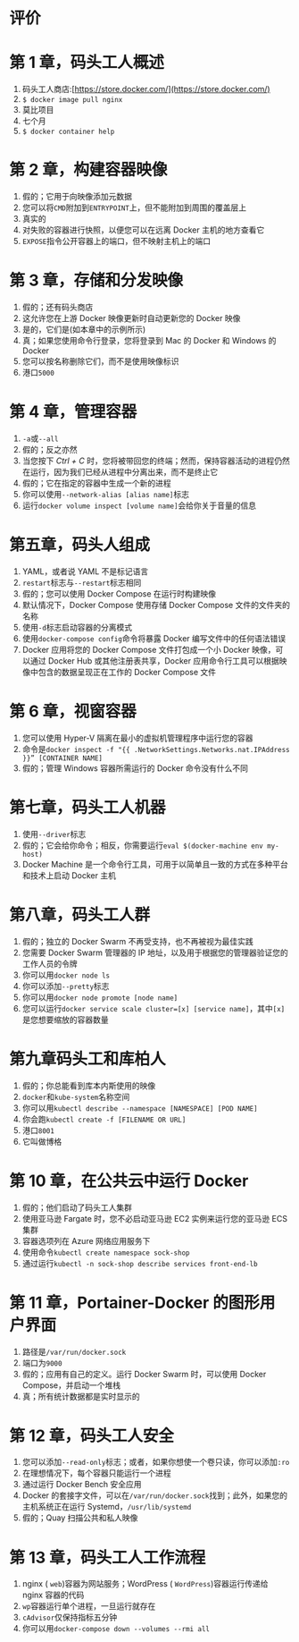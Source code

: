 # 评价

# 第 1 章，码头工人概述

1.  码头工人商店:[https://store.docker.com/](https://store.docker.com/)
2.  `$ docker image pull nginx`
3.  莫比项目
4.  七个月
5.  `$ docker container help`

# 第 2 章，构建容器映像

1.  假的；它用于向映像添加元数据
2.  您可以将`CMD`附加到`ENTRYPOINT`上，但不能附加到周围的覆盖层上
3.  真实的
4.  对失败的容器进行快照，以便您可以在远离 Docker 主机的地方查看它
5.  `EXPOSE`指令公开容器上的端口，但不映射主机上的端口

# 第 3 章，存储和分发映像

1.  假的；还有码头商店
2.  这允许您在上游 Docker 映像更新时自动更新您的 Docker 映像
3.  是的，它们是(如本章中的示例所示)
4.  真；如果您使用命令行登录，您将登录到 Mac 的 Docker 和 Windows 的 Docker
5.  您可以按名称删除它们，而不是使用映像标识
6.  港口`5000`

# 第 4 章，管理容器

1.  `-a`或`--all`
2.  假的；反之亦然
3.  当您按下 *Ctrl + C* 时，您将被带回您的终端；然而，保持容器活动的进程仍然在运行，因为我们已经从进程中分离出来，而不是终止它
4.  假的；它在指定的容器中生成一个新的进程
5.  你可以使用`--network-alias [alias name]`标志
6.  运行`docker volume inspect [volume name]`会给你关于音量的信息

# 第五章，码头人组成

1.  YAML，或者说 YAML 不是标记语言
2.  `restart`标志与`--restart`标志相同
3.  假的；您可以使用 Docker Compose 在运行时构建映像
4.  默认情况下，Docker Compose 使用存储 Docker Compose 文件的文件夹的名称
5.  使用`-d`标志启动容器的分离模式
6.  使用`docker-compose config`命令将暴露 Docker 编写文件中的任何语法错误
7.  Docker 应用将您的 Docker Compose 文件打包成一个小 Docker 映像，可以通过 Docker Hub 或其他注册表共享，Docker 应用命令行工具可以根据映像中包含的数据呈现正在工作的 Docker Compose 文件

# 第 6 章，视窗容器

1.  您可以使用 Hyper-V 隔离在最小的虚拟机管理程序中运行您的容器
2.  命令是`docker inspect -f "{{ .NetworkSettings.Networks.nat.IPAddress }}” [CONTAINER NAME]`
3.  假的；管理 Windows 容器所需运行的 Docker 命令没有什么不同

# 第七章，码头工人机器

1.  使用`--driver`标志
2.  假的；它会给你命令；相反，你需要运行`eval $(docker-machine env my-host)`
3.  Docker Machine 是一个命令行工具，可用于以简单且一致的方式在多种平台和技术上启动 Docker 主机

# 第八章，码头工人群

1.  假的；独立的 Docker Swarm 不再受支持，也不再被视为最佳实践
2.  您需要 Docker Swarm 管理器的 IP 地址，以及用于根据您的管理器验证您的工作人员的令牌
3.  你可以用`docker node ls`
4.  你可以添加`--pretty`标志
5.  你可以用`docker node promote [node name]`
6.  您可以运行`docker service scale cluster=[x] [service name]`，其中`[x]`是您想要缩放的容器数量

# 第九章码头工和库柏人

1.  假的；你总能看到库本内斯使用的映像
2.  `docker`和`kube-system`名称空间
3.  你可以用`kubectl describe --namespace [NAMESPACE] [POD NAME]`
4.  你会跑`kubectl create -f [FILENAME OR URL]`
5.  港口`8001`
6.  它叫做博格

# 第 10 章，在公共云中运行 Docker

1.  假的；他们启动了码头工人集群
2.  使用亚马逊 Fargate 时，您不必启动亚马逊 EC2 实例来运行您的亚马逊 ECS 集群
3.  容器选项列在 Azure 网络应用服务下
4.  使用命令`kubectl create namespace sock-shop`
5.  通过运行`kubectl -n sock-shop describe services front-end-lb`

# 第 11 章，Portainer-Docker 的图形用户界面

1.  路径是`/var/run/docker.sock`
2.  端口为`9000`
3.  假的；应用有自己的定义。运行 Docker Swarm 时，可以使用 Docker Compose，并启动一个堆栈
4.  真；所有统计数据都是实时显示的

# 第 12 章，码头工人安全

1.  您可以添加`--read-only`标志；或者，如果你想使一个卷只读，你可以添加`:ro`
2.  在理想情况下，每个容器只能运行一个进程
3.  通过运行 Docker Bench 安全应用
4.  Docker 的套接字文件，可以在`/var/run/docker.sock`找到；此外，如果您的主机系统正在运行 Systemd，`/usr/lib/systemd`
5.  假的；Quay 扫描公共和私人映像

# 第 13 章，码头工人工作流程

1.  nginx ( `web`)容器为网站服务；WordPress ( `WordPress`)容器运行传递给 nginx 容器的代码
2.  `wp`容器运行单个进程，一旦运行就存在
3.  `cAdvisor`仅保持指标五分钟
4.  你可以用`docker-compose down --volumes --rmi all`